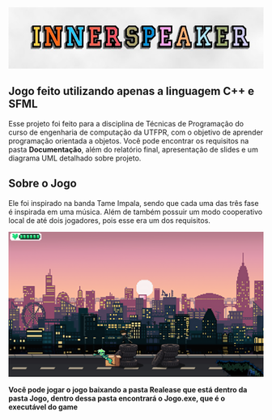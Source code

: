 
![Inner Speaker](https://github.com/EnzoTT/Inner-Speaker/blob/main/InnerSpeaker.PNG)
## Jogo feito utilizando apenas a linguagem C++ e SFML

Esse projeto foi feito para a disciplina de Técnicas de Programação do curso de engenharia de computação da UTFPR, com o objetivo de aprender programação orientada a objetos. Você pode encontrar os requisitos na pasta **Documentação**, além do relatório final, apresentação de slides e um diagrama UML detalhado sobre projeto.

## Sobre o Jogo

Ele foi inspirado na banda Tame Impala, sendo que cada uma das três fase é inspirada em uma música. Além de também possuir um modo cooperativo local de até dois jogadores, pois esse era um dos requisitos. 

![Primeira Fase](https://github.com/EnzoTT/Inner-Speaker/blob/main/Fase%201.PNG)

**Você pode jogar o jogo baixando a pasta Realease que está dentro da pasta Jogo, dentro dessa pasta encontrará o Jogo.exe, que é o executável do game**


